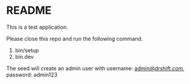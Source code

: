 # README

This is a test application.


Please close this repo and run the following command.

1. bin/setup
2. bin.dev

The seed will create an admin user with username: admin@drshift.com, password: admin123


